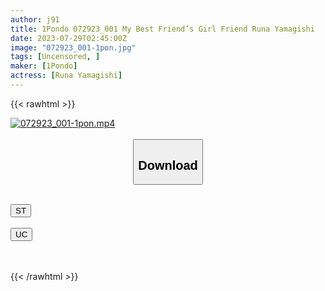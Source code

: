 ```yaml
---
author: j91
title: 1Pondo 072923_001 My Best Friend’s Girl Friend Runa Yamagishi
date: 2023-07-29T02:45:00Z
image: "072923_001-1pon.jpg"
tags: [Uncensored, ]
maker: [1Pondo]
actress: [Runa Yamagishi]
---
```



{{< rawhtml >}}

<div class="video" data-videoid="We3OOYvRJ3Tbjmr">
    <a href="javascript:;">
        <img src="https://my.j91.asia/posts/072923_001-1pon/072923_001-1pon.jpg" width="WIDTH" height="HEIGHT" alt="072923_001-1pon.mp4" loading="lazy">
    </a>
</div>

<script type="text/javascript" src="https://j91.asia/asset/on-demand-st.js"></script>

<br>
  <link rel="stylesheet" href="https://j91.asia/asset/bs5.css">
  
  <center>
  <button class="btn btn-primary" type="button" data-bs-toggle="collapse" data-bs-target=".multi-collapse" aria-expanded="false" aria-controls="multiCollapseExample1 multiCollapseExample2"><h2>Download</h2></button></center>
</p>
<div class="row">
  <div class="col">
    <div class="collapse multi-collapse" id="multiCollapseExample1">
      <div class="card card-body">
	      	      <br>
<div class="buttons">  
<a href="https://streamtape.to/v/We3OOYvRJ3Tbjmr"><button class="btn-hover color-3"><i class="fa fa-download"></i> ST</button></a></div>
    </div>
  </div>
</div>
  <div class="col">
    <div class="collapse multi-collapse" id="multiCollapseExample2">
      <div class="card card-body">
	      <br>
<div class="buttons">
    <a href="https://userscloud.com/rpvlguf3ccm2"><button class="btn-hover color-9"><i class="fa fa-download"></i> UC</button></a></div>
<br><br>
      </div>
    </div>
  </div>
</div>

{{< /rawhtml >}}